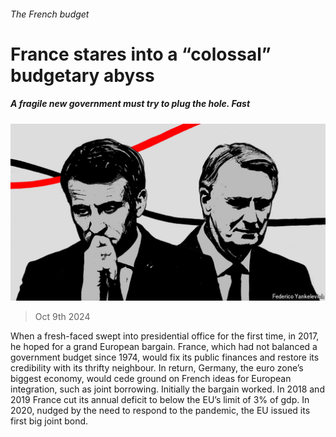 ###### The French budget

# France stares into a “colossal” budgetary abyss 

##### A fragile new government must try to plug the hole. Fast 

![image](images/20241012_EUD001.jpg) 

> Oct 9th 2024 

When a fresh-faced  swept into presidential office for the first time, in 2017, he hoped for a grand European bargain. France, which had not balanced a government budget since 1974, would fix its public finances and restore its credibility with its thrifty neighbour. In return, Germany, the euro zone’s biggest economy, would cede ground on French ideas for European integration, such as joint borrowing. Initially the bargain worked. In 2018 and 2019 France cut its annual deficit to below the EU’s limit of 3% of gdp. In 2020, nudged by the need to respond to the pandemic, the EU issued its first big joint bond.

